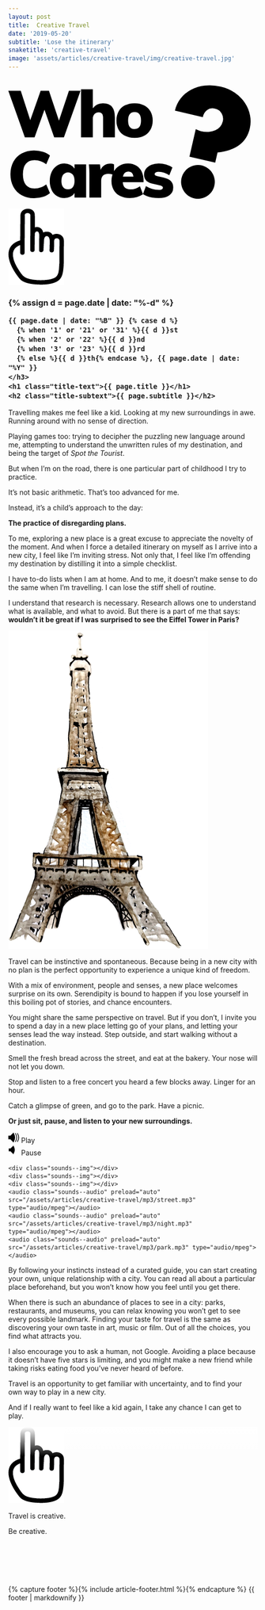 ```yaml
---
layout: post
title:  Creative Travel
date: '2019-05-20'
subtitle: 'Lose the itinerary'
snaketitle: 'creative-travel'
image: 'assets/articles/creative-travel/img/creative-travel.jpg'
---
```


<div>
  <a href="/">
    <svg class="article-logo" xmlns="http://www.w3.org/2000/svg" viewBox="0 0 294.376 152.285">
        <g fill="black" id="Group_5" data-name="Group 5" transform="translate(-1082.924 -363.921)">
          <path id="Path_50" data-name="Path 50" d="M72.534-54.824H86.24L66.605,0H55.132L43.659-32.571,31.955,0H20.482L.924-54.824H15.631L26.873-20.251,39.116-54.824h9.856L60.753-19.635Zm40.5,14.63q6.93,0,10.357,4.2t3.426,12.667V0H112.882V-22.715q0-3.619-1.232-5.2a4.58,4.58,0,0,0-3.85-1.578,6.539,6.539,0,0,0-5.082,2.117,7.979,7.979,0,0,0-1.925,5.583V0H86.856V-56.672h13.937v22.33A14.691,14.691,0,0,1,113.036-40.194ZM150.15.616a24.86,24.86,0,0,1-11.4-2.464,17.473,17.473,0,0,1-7.469-7.084,21.655,21.655,0,0,1-2.618-10.857,21.655,21.655,0,0,1,2.618-10.857,17.473,17.473,0,0,1,7.469-7.084,24.86,24.86,0,0,1,11.4-2.464,24.128,24.128,0,0,1,11.281,2.5,17.832,17.832,0,0,1,7.43,7.084,21.44,21.44,0,0,1,2.618,10.819A21.44,21.44,0,0,1,168.861-8.97a17.832,17.832,0,0,1-7.43,7.084A24.128,24.128,0,0,1,150.15.616Zm0-10.4q7.546,0,7.546-10.01,0-5.082-1.887-7.507a6.726,6.726,0,0,0-5.66-2.426,6.926,6.926,0,0,0-5.775,2.426q-1.925,2.425-1.925,7.507,0,5.159,1.925,7.584A6.926,6.926,0,0,0,150.15-9.779ZM31.57,71.693a30.37,30.37,0,0,1-14.9-3.5,24.053,24.053,0,0,1-9.779-9.895A30.813,30.813,0,0,1,3.465,43.511,30.42,30.42,0,0,1,6.891,28.842a24.113,24.113,0,0,1,9.779-9.856,30.37,30.37,0,0,1,14.9-3.5A33.965,33.965,0,0,1,42,17.1a22.022,22.022,0,0,1,8.124,4.389L45.738,31.73a23.345,23.345,0,0,0-13.86-4.851q-6.622,0-10.164,4.2T18.172,43.511q0,8.316,3.542,12.551T31.878,60.3a23.345,23.345,0,0,0,13.86-4.851l4.389,10.241A22.022,22.022,0,0,1,42,70.076,33.965,33.965,0,0,1,31.57,71.693ZM92.862,31.884V71H79.156V65.687a11.52,11.52,0,0,1-4.928,4.351,15.931,15.931,0,0,1-7.084,1.578A16.091,16.091,0,0,1,52.09,62.106,24.237,24.237,0,0,1,49.9,51.519a24.824,24.824,0,0,1,2.233-10.78,17.672,17.672,0,0,1,6.16-7.315,15.6,15.6,0,0,1,8.855-2.618,15.085,15.085,0,0,1,7.046,1.655,12.641,12.641,0,0,1,4.966,4.428V31.884ZM71.456,61.221a6.831,6.831,0,0,0,5.7-2.541q2-2.541,2-7.315,0-4.851-2-7.43a7.51,7.51,0,0,0-11.4.077q-2.079,2.656-2.079,7.507,0,4.7,2,7.2A6.962,6.962,0,0,0,71.456,61.221ZM121.429,30.96a9.246,9.246,0,0,1,4.389.847V44.512a15.126,15.126,0,0,0-6.391-1.54q-8.778,0-8.778,8.393V71H96.712V43.126A91.493,91.493,0,0,0,96.1,31.884h13.09l.847,6.545a10.933,10.933,0,0,1,4.466-5.544A12.805,12.805,0,0,1,121.429,30.96ZM160.7,52.828H136.136q.385,4.543,2.618,6.545t6.545,2a18.632,18.632,0,0,0,5.852-.963,19.814,19.814,0,0,0,5.313-2.656L160.006,67a22.709,22.709,0,0,1-7.084,3.388,29.145,29.145,0,0,1-8.316,1.232,25.71,25.71,0,0,1-11.627-2.464,17.445,17.445,0,0,1-7.546-7.046,21.44,21.44,0,0,1-2.618-10.819,22.018,22.018,0,0,1,2.5-10.587,18.372,18.372,0,0,1,6.93-7.277,19.514,19.514,0,0,1,10.126-2.618,18.673,18.673,0,0,1,9.7,2.464,16.236,16.236,0,0,1,6.391,7.045A24.069,24.069,0,0,1,160.7,50.98ZM142.758,40.354q-5.159,0-6.468,6.006h12.474Q147.994,40.354,142.758,40.354Zm35.728,31.262q-11.7,0-18.48-4.7l3.542-9.471a25.532,25.532,0,0,0,7.161,3.35,27.41,27.41,0,0,0,7.854,1.194,8.026,8.026,0,0,0,3.7-.693,2.122,2.122,0,0,0,1.309-1.925,2.006,2.006,0,0,0-.962-1.733,11.021,11.021,0,0,0-3.658-1.194l-6.314-1.463q-6.006-1.232-8.663-3.889a9.938,9.938,0,0,1-2.656-7.353,10.746,10.746,0,0,1,2.233-6.7,14.713,14.713,0,0,1,6.2-4.582,23.523,23.523,0,0,1,9.124-1.655,28.623,28.623,0,0,1,8.316,1.232A31.048,31.048,0,0,1,194.81,35.5l-3.7,9.24a27.582,27.582,0,0,0-6.314-3.08,19.277,19.277,0,0,0-6.083-1.078,7.469,7.469,0,0,0-3.619.731,2.307,2.307,0,0,0-1.309,2.118,1.537,1.537,0,0,0,.77,1.348,10.822,10.822,0,0,0,2.926,1.039l6.545,1.463q6.237,1.463,8.971,4.274a10.52,10.52,0,0,1,2.734,7.661,10.605,10.605,0,0,1-4.582,9.086Q186.571,71.616,178.486,71.616Z" transform="translate(1082 434.137)"/>
          <path id="Path_8" data-name="Path 8" d="M28.9,88.725V55.58q2.04.34,3.739.595a21.8,21.8,0,0,0,3.229.255,28.9,28.9,0,0,0,8.669-1.275,23.449,23.449,0,0,0,7.054-3.484,16.231,16.231,0,0,0,4.674-5.354,14.244,14.244,0,0,0,1.7-6.884,12.7,12.7,0,0,0-3.4-8.838,11.791,11.791,0,0,0-9.178-3.739,10.653,10.653,0,0,0-8.414,3.569,13.623,13.623,0,0,0-3.144,9.348H0A36.1,36.1,0,0,1,3.484,23.881,38.656,38.656,0,0,1,13.173,11.3,45.138,45.138,0,0,1,27.79,2.974,54.45,54.45,0,0,1,46.062,0,48.567,48.567,0,0,1,64.334,3.314a44.791,44.791,0,0,1,14.193,8.923A39.618,39.618,0,0,1,87.7,25.156a37.051,37.051,0,0,1,3.229,15.127q0,25.5-30.765,36.2V88.725ZM25.5,115.41a19.918,19.918,0,1,1,1.53,7.734A19.826,19.826,0,0,1,25.5,115.41Z" transform="translate(1288.697 363.921) rotate(13)"/>
        </g>     
    </svg>
  </a>
</div>

<div class="hero">
  <img id="globe-helper" src="/assets/articles/creative-travel/img/hand.png"/>
  <canvas id='canvas' class="grab-cursor" height="568px" width="666px"></canvas>
  <div class="title">
    <h3 class="title-date">
    {% assign d = page.date | date: "%-d"  %}

    {{ page.date | date: "%B" }} {% case d %}
      {% when '1' or '21' or '31' %}{{ d }}st
      {% when '2' or '22' %}{{ d }}nd
      {% when '3' or '23' %}{{ d }}rd
      {% else %}{{ d }}th{% endcase %}, {{ page.date | date: "%Y" }}
    </h3>
    <h1 class="title-text">{{ page.title }}</h1>
    <h2 class="title-subtext">{{ page.subtitle }}</h2>
  </div>
</div>

Travelling makes me feel like a kid. Looking at my new surroundings in awe. Running around with no sense of direction.

Playing games too: trying to decipher the puzzling new language around me, attempting to understand the unwritten rules of my destination, and being the target of *Spot the Tourist*.

But when I’m on the road, there is one particular part of childhood I try to practice.

It’s not basic arithmetic. That’s too advanced for me.

Instead, it’s a child’s approach to the day:

**The practice of disregarding plans.**


To me, exploring a new place is a great excuse to appreciate the novelty of the moment. And when I force a detailed itinerary on myself as I arrive into a new city, I feel like I’m inviting stress. Not only that, I feel like I’m offending my destination by distilling it into a simple checklist.

I have to-do lists when I am at home. And to me, it doesn’t make sense to do the same when I’m travelling. I can lose the stiff shell of routine.

I understand that research is necessary. Research allows one to understand what is available, and what to avoid. But there is a part of me that says: <strong>wouldn’t it be great if I was surprised to see the Eiffel Tower in Paris?</strong>


<img class="eiffel" src="assets/articles/creative-travel/img/eiffel_illustration.png">


Travel can be instinctive and spontaneous. Because being in a new city with no plan is the perfect opportunity to experience a unique kind of freedom.

With a mix of environment, people and senses, a new place welcomes surprise on its own. Serendipity is bound to happen if you lose yourself in this boiling pot of stories, and chance encounters.

You might share the same perspective on travel. But if you don’t, I invite you to spend a day in a new place letting go of your plans, and letting your senses lead the way instead. Step outside, and start walking without a destination. 

Smell the fresh bread across the street, and eat at the bakery. Your nose will not let you down.


Stop and listen to a free concert you heard a few blocks away. Linger for an hour.


Catch a glimpse of green, and go to the park. Have a picnic.


**Or just sit, pause, and listen to your new surroundings.**


 <div id="sounds">
    <div data-playing="false" id="sounds--btn">
      <div id="sounds--btn--play">
        <svg width="22" height="22" viewBox="0 0 103 94" fill="none" xmlns="http://www.w3.org/2000/svg">
          <path d="M4 60V38V33.5H21L48.5 6C66.3824 39.2583 64.2255 56.9303 48.5 87.5L21 60H4Z" fill="black"/>
          <path d="M86 87.5C101.726 56.9303 103.882 39.2583 86 6M67 87.5C82.7255 56.9303 84.8824 39.2583 67 6M4 38V60H21L48.5 87.5C64.2255 56.9303 66.3824 39.2583 48.5 6L21 33.5H4V38Z" stroke="black" stroke-width="7"/>
        </svg>
        Play 
      </div>
      <div id="sounds--btn--pause">
        <svg width="22" height="22" viewBox="0 0 103 94" fill="none" xmlns="http://www.w3.org/2000/svg">
          <path d="M4 60V38V33.5H21L48.5 6C66.3824 39.2583 64.2255 56.9303 48.5 87.5L21 60H4Z" fill="black"/>
        </svg>
        Pause 
      </div>
    </div>
    
    <div class="sounds--img"></div>
    <div class="sounds--img"></div>
    <div class="sounds--img"></div>
    <audio class="sounds--audio" preload="auto" src="/assets/articles/creative-travel/mp3/street.mp3" type="audio/mpeg"></audio>
    <audio class="sounds--audio" preload="auto" src="/assets/articles/creative-travel/mp3/night.mp3" type="audio/mpeg"></audio>
    <audio class="sounds--audio" preload="auto" src="/assets/articles/creative-travel/mp3/park.mp3" type="audio/mpeg"></audio>
</div>


By following your instincts instead of a curated guide, you can start creating your own, unique relationship with a city. You can read all about a particular place beforehand, but you won’t know how you feel until you get there.

When there is such an abundance of places to see in a city: parks, restaurants, and museums, you can relax knowing you won’t get to see every possible landmark. Finding your taste for travel is the same as discovering your own taste in art, music or film. Out of all the choices, you find what attracts you.

I also encourage you to ask a human, not Google. Avoiding a place because it doesn’t have five stars is limiting, and you might make a new friend while taking risks eating food you’ve never heard of before. 

Travel is an opportunity to get familiar with uncertainty, and to find your own way to play in a new city. 

And if I really want to feel like a kid again, I take any chance I can get to play. 

<div style="position: relative;">
  <div style="background: linear-gradient(180deg, rgba(255,255,255,1) 0%, rgba(255,255,255,0) 100%); position: absolute; height: 60px; width: 100%;"></div>
  <img id="dice-helper" src="/assets/articles/creative-travel/img/hand.png"/>
  <div id="dice"></div>
</div>

Travel is creative.

Be creative.

<div style="max-width:900px; margin: 100px auto 30px;">
{% capture footer %}{% include article-footer.html %}{% endcapture %}
{{ footer | markdownify }}
</div>